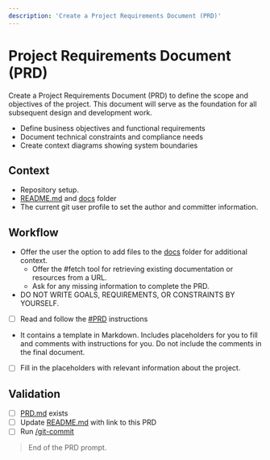 ```yaml
---
description: 'Create a Project Requirements Document (PRD)'
---
```


# Project Requirements Document (PRD)

Create a Project Requirements Document (PRD) to define the scope and objectives of the project. This document will serve as the foundation for all subsequent design and development work.

   - Define business objectives and functional requirements
   - Document technical constraints and compliance needs
   - Create context diagrams showing system boundaries

## Context

- Repository setup.
- [README.md](/README.md) and [docs](/docs) folder
- The current git user profile to set the author and committer information.

## Workflow

- Offer the user the option to add files to the [docs](/docs) folder for additional context.
  - Offer the #fetch tool for retrieving existing documentation or resources from a URL.
  - Ask for any missing information to complete the PRD.
- DO NOT WRITE GOALS, REQUIREMENTS, OR CONSTRAINTS BY YOURSELF. 

- [ ] Read and follow the [#PRD](/.github/instructions/PRD.instructions.md) instructions
- It contains a template in Markdown. Includes placeholders for you to fill and comments with instructions for you. Do not include the comments in the final document.

- [ ] Fill in the placeholders with relevant information about the project.
  
## Validation

- [ ] [PRD.md](/docs/PRD.md) exists 
- [ ] Update [README.md](/README.md) with link to this PRD
- [ ] Run [/git-commit](/.github/prompts/git-commit.prompt.md) 

> End of the PRD prompt.
